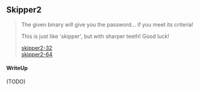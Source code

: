 ## Skipper2

> The given binary will give you the password... if you meet its criteria!
>
> This is just like 'skipper', but with sharper teeth! Good luck!
>
>    [skipper2-32](./lib/skipper2-32) <br>
>    [skipper2-64](./lib/skipper2-64)

#### WriteUp

(TODO) 